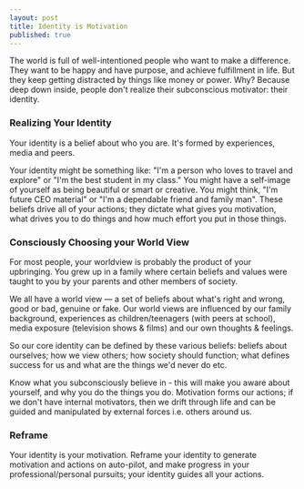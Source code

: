 ```yaml
---
layout: post
title: Identity is Motivation
published: true
---
```


The world is full of well-intentioned people who want to make a difference. They want to be happy and have purpose, and achieve fulfillment in life. But they keep getting distracted by things like money or power. Why? Because deep down inside, people don't realize their subconscious motivator: their identity.


### Realizing Your Identity

Your identity is a belief about who you are. It's formed by experiences, media and peers.

Your identity might be something like: "I'm a person who loves to travel and explore" or "I'm the best student in my class." You might have a self-image of yourself as being beautiful or smart or creative. You might think, "I'm future CEO material" or "I'm a dependable friend and family man". These beliefs drive all of your actions; they dictate what gives you motivation, what drives you to do things and how much effort you put in those things.

### Consciously Choosing your World View

For most people, your worldview is probably the product of your upbringing. You grew up in a family where certain beliefs and values were taught to you by your parents and other members of society.

We all have a world view — a set of beliefs about what's right and wrong, good or bad, genuine or fake. Our world views are influenced by our family background, experiences as children/teenagers (with peers at school), media exposure (television shows & films) and our own thoughts & feelings.

So our core identity can be defined by these various beliefs: beliefs about ourselves; how we view others; how society should function; what defines success for us and what are the things we'd never do etc. 

Know what you subconsciously believe in - this will make you aware about yourself, and why you do the things you do. Motivation forms our actions; if we don't have internal motivators, then we drift through life and can be guided and manipulated by external forces i.e. others around us.


### Reframe

Your identity is your motivation. Reframe your identity to generate motivation and actions on auto-pilot, and make progress in your professional/personal pursuits; your identity guides all your actions.
